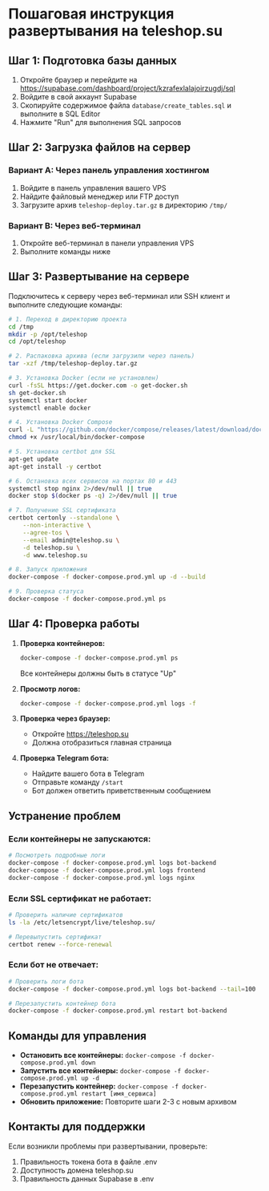 # Пошаговая инструкция развертывания на teleshop.su

## Шаг 1: Подготовка базы данных

1. Откройте браузер и перейдите на https://supabase.com/dashboard/project/kzrafexlalajoirzugdj/sql
2. Войдите в свой аккаунт Supabase
3. Скопируйте содержимое файла `database/create_tables.sql` и выполните в SQL Editor
4. Нажмите "Run" для выполнения SQL запросов

## Шаг 2: Загрузка файлов на сервер

### Вариант A: Через панель управления хостингом

1. Войдите в панель управления вашего VPS
2. Найдите файловый менеджер или FTP доступ
3. Загрузите архив `teleshop-deploy.tar.gz` в директорию `/tmp/`

### Вариант B: Через веб-терминал

1. Откройте веб-терминал в панели управления VPS
2. Выполните команды ниже

## Шаг 3: Развертывание на сервере

Подключитесь к серверу через веб-терминал или SSH клиент и выполните следующие команды:

```bash
# 1. Переход в директорию проекта
cd /tmp
mkdir -p /opt/teleshop
cd /opt/teleshop

# 2. Распаковка архива (если загрузили через панель)
tar -xzf /tmp/teleshop-deploy.tar.gz

# 3. Установка Docker (если не установлен)
curl -fsSL https://get.docker.com -o get-docker.sh
sh get-docker.sh
systemctl start docker
systemctl enable docker

# 4. Установка Docker Compose
curl -L "https://github.com/docker/compose/releases/latest/download/docker-compose-$(uname -s)-$(uname -m)" -o /usr/local/bin/docker-compose
chmod +x /usr/local/bin/docker-compose

# 5. Установка certbot для SSL
apt-get update
apt-get install -y certbot

# 6. Остановка всех сервисов на портах 80 и 443
systemctl stop nginx 2>/dev/null || true
docker stop $(docker ps -q) 2>/dev/null || true

# 7. Получение SSL сертификата
certbot certonly --standalone \
    --non-interactive \
    --agree-tos \
    --email admin@teleshop.su \
    -d teleshop.su \
    -d www.teleshop.su

# 8. Запуск приложения
docker-compose -f docker-compose.prod.yml up -d --build

# 9. Проверка статуса
docker-compose -f docker-compose.prod.yml ps
```

## Шаг 4: Проверка работы

1. **Проверка контейнеров:**
   ```bash
   docker-compose -f docker-compose.prod.yml ps
   ```
   Все контейнеры должны быть в статусе "Up"

2. **Просмотр логов:**
   ```bash
   docker-compose -f docker-compose.prod.yml logs -f
   ```

3. **Проверка через браузер:**
   - Откройте https://teleshop.su
   - Должна отобразиться главная страница

4. **Проверка Telegram бота:**
   - Найдите вашего бота в Telegram
   - Отправьте команду `/start`
   - Бот должен ответить приветственным сообщением

## Устранение проблем

### Если контейнеры не запускаются:
```bash
# Посмотреть подробные логи
docker-compose -f docker-compose.prod.yml logs bot-backend
docker-compose -f docker-compose.prod.yml logs frontend
docker-compose -f docker-compose.prod.yml logs nginx
```

### Если SSL сертификат не работает:
```bash
# Проверить наличие сертификатов
ls -la /etc/letsencrypt/live/teleshop.su/

# Перевыпустить сертификат
certbot renew --force-renewal
```

### Если бот не отвечает:
```bash
# Проверить логи бота
docker-compose -f docker-compose.prod.yml logs bot-backend --tail=100

# Перезапустить контейнер бота
docker-compose -f docker-compose.prod.yml restart bot-backend
```

## Команды для управления

- **Остановить все контейнеры:** `docker-compose -f docker-compose.prod.yml down`
- **Запустить все контейнеры:** `docker-compose -f docker-compose.prod.yml up -d`
- **Перезапустить контейнер:** `docker-compose -f docker-compose.prod.yml restart [имя_сервиса]`
- **Обновить приложение:** Повторите шаги 2-3 с новым архивом

## Контакты для поддержки

Если возникли проблемы при развертывании, проверьте:
1. Правильность токена бота в файле .env
2. Доступность домена teleshop.su
3. Правильность данных Supabase в .env
